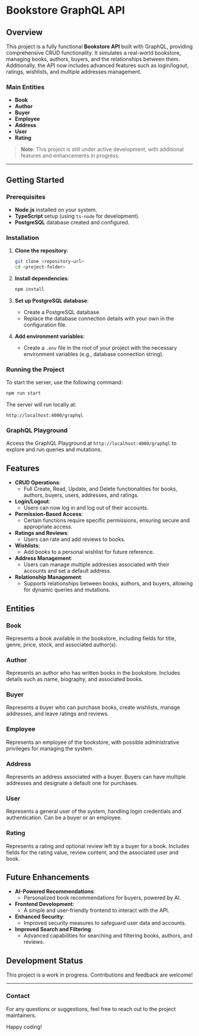 # Bookstore GraphQL API

## Overview

This project is a fully functional **Bookstore API** built with GraphQL, providing comprehensive CRUD functionality. It simulates a real-world bookstore, managing books, authors, buyers, and the relationships between them. Additionally, the API now includes advanced features such as login/logout, ratings, wishlists, and multiple addresses management.

### Main Entities

- **Book**
- **Author**
- **Buyer**
- **Employee**
- **Address**
- **User**
- **Rating**

> **Note**: This project is still under active development, with additional features and enhancements in progress.

---

## Getting Started

### Prerequisites

- **Node.js** installed on your system.
- **TypeScript** setup (using `ts-node` for development).
- **PostgreSQL** database created and configured.

### Installation

1. **Clone the repository**:

   ```bash
   git clone <repository-url>
   cd <project-folder>

   ```

2. **Install dependencies**:

   ```bash
   npm install
   ```

3. **Set up PostgreSQL database**:

   - Create a PostgreSQL database.
   - Replace the database connection details with your own in the configuration file.

4. **Add environment variables**:
   - Create a `.env` file in the root of your project with the necessary environment variables (e.g., database connection string).

### Running the Project

To start the server, use the following command:

```bash
npm run start
```

The server will run locally at:

```
http://localhost:4000/graphql
```

### GraphQL Playground

Access the GraphQL Playground at `http://localhost:4000/graphql` to explore and run queries and mutations.

## Features

- **CRUD Operations**:
  - Full Create, Read, Update, and Delete functionalities for books, authors, buyers, users, addresses, and ratings.
- **Login/Logout**:
  - Users can now log in and log out of their accounts.
- **Permission-Based Access**:
  - Certain functions require specific permissions, ensuring secure and appropriate access.
- **Ratings and Reviews**:
  - Users can rate and add reviews to books.
- **Wishlists**:
  - Add books to a personal wishlist for future reference.
- **Address Management**:
  - Users can manage multiple addresses associated with their accounts and set a default address.
- **Relationship Management**:
  - Supports relationships between books, authors, and buyers, allowing for dynamic queries and mutations.

## Entities

### Book

Represents a book available in the bookstore, including fields for title, genre, price, stock, and associated author(s).

### Author

Represents an author who has written books in the bookstore. Includes details such as name, biography, and associated books.

### Buyer

Represents a buyer who can purchase books, create wishlists, manage addresses, and leave ratings and reviews.

### Employee

Represents an employee of the bookstore, with possible administrative privileges for managing the system.

### Address

Represents an address associated with a buyer. Buyers can have multiple addresses and designate a default one for purchases.

### User

Represents a general user of the system, handling login credentials and authentication. Can be a buyer or an employee.

### Rating

Represents a rating and optional review left by a buyer for a book. Includes fields for the rating value, review content, and the associated user and book.

## Future Enhancements

- **AI-Powered Recommendations**:
  - Personalized book recommendations for buyers, powered by AI.
- **Frontend Development**:
  - A simple and user-friendly frontend to interact with the API.
- **Enhanced Security**:
  - Improved security measures to safeguard user data and accounts.
- **Improved Search and Filtering**:
  - Advanced capabilities for searching and filtering books, authors, and reviews.

## Development Status

This project is a work in progress. Contributions and feedback are welcome!

---

### Contact

For any questions or suggestions, feel free to reach out to the project maintainers.

Happy coding!
